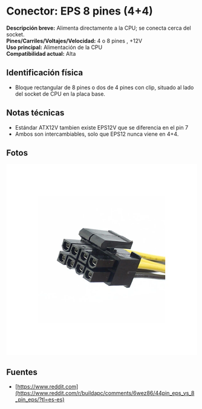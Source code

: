 # Conector: EPS 8 pines (4+4)

**Descripción breve:** Alimenta directamente a la CPU; se conecta cerca del socket.  
**Pines/Carriles/Voltajes/Velocidad:** 4 o 8 pines , +12V  
**Uso principal:** Alimentación de la CPU <br>
**Compatibilidad actual:** Alta

## Identificación física
- Bloque rectangular de 8 pines o dos de 4 pines con clip, situado al lado del socket de CPU en la placa base.

## Notas técnicas
- Estándar ATX12V tambien existe EPS12V que se diferencia en el pin 7
- Ambos son intercambiables, solo que EPS12 nunca viene en 4+4.

## Fotos
![EPS 8p (4+4)](../../../assets/img/10-conectores_internos/eps12v-8pin.png "EPS 8p (4+4)")

## Fuentes
- [https://www.reddit.com](https://www.reddit.com/r/buildapc/comments/6wez86/44pin_eps_vs_8_pin_eps/?tl=es-es)
